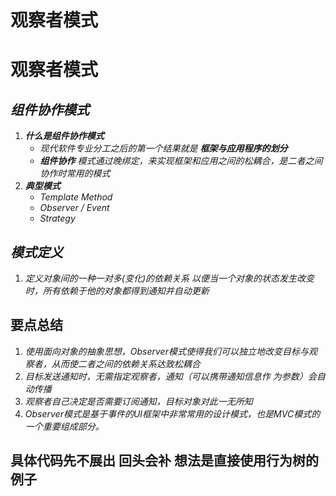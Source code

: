 # 观察者模式


# 观察者模式

## ***组件协作模式***

1. ***什么是组件协作模式***
   - *现代软件专业分工之后的第一个结果就是 **框架与应用程序的划分***
   - ***组件协作*** *模式通过晚绑定，来实现框架和应用之间的松耦合，是二者之间协作时常用的模式*
2. ***典型模式***
   - *Template Method*
   - *Observer / Event*
   - *Strategy*

## ***模式定义***

1. *定义对象间的一种一对多(变化)的依赖关系 以便当一个对象的状态发生改变时，所有依赖于他的对象都得到通知并自动更新*

## 要点总结

1. *使用面向对象的抽象思想，Observer模式使得我们可以独立地改变目标与观察者，从而使二者之间的依赖关系达致松耦合*
2. *目标发送通知时，无需指定观察者，通知（可以携带通知信息作 为参数）会自动传播*
3. *观察者自己决定是否需要订阅通知，目标对象对此一无所知*
4. *Observer模式是基于事件的UI框架中非常常用的设计模式，也是MVC模式的一个重要组成部分。*

## 具体代码先不展出  回头会补 想法是直接使用行为树的例子

